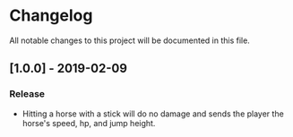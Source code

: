 # Changelog
All notable changes to this project will be documented in this file.

## [1.0.0] - 2019-02-09
### Release
- Hitting a horse with a stick will do no damage and sends the player the horse's speed, hp, and jump height.
